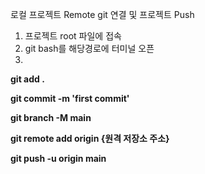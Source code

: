 로컬 프로젝트 Remote git 연결 및 프로젝트 Push

1. 프로젝트 root 파일에 접속
2. git bash를 해당경로에 터미널 오픈
3. 

**git add .**

**git commit -m 'first commit'**

**git branch -M main**

**git remote add origin {원격 저장소 주소}**

**git push -u origin main**
